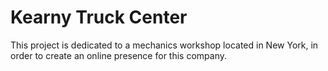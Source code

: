 # Kearny Truck Center
 This project is dedicated to a mechanics workshop located in New York, in order to create an online presence for this company.
